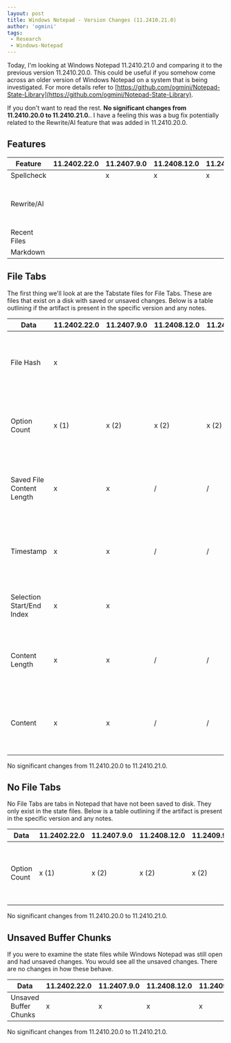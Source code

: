 ```yaml
---
layout: post
title: Windows Notepad - Version Changes (11.2410.21.0)
author: 'ogmini'
tags:
 - Research
 - Windows-Notepad
---
```


Today, I'm looking at Windows Notepad 11.2410.21.0 and comparing it to the previous version 11.2410.20.0. This could be useful if you somehow come across an older version of Windows Notepad on a system that is being investigated. For more details refer to [https://github.com/ogmini/Notepad-State-Library](https://github.com/ogmini/Notepad-State-Library).

If you don't want to read the rest. __No significant changes from 11.2410.20.0 to 11.2410.21.0.__. I have a feeling this was a bug fix potentially related to the Rewrite/AI feature that was added in 11.2410.20.0.

## Features

| Feature | 11.2402.22.0 | 11.2407.9.0 | 11.2408.12.0 | 11.2409.9.0 | 11.2410.20.0 | 11.2410.21.0 | Notes |
| --- | --- | --- | --- | --- | --- | --- | --- |
| Spellcheck | | x | x | x | x | x |  |
| Rewrite/AI | | | | | x | x | Will only appear on Windows 11 24H2 |
| Recent Files | | | | |  |  |  |
| Markdown | | | | |  |  |  |

## File Tabs

The first thing we'll look at are the Tabstate files for File Tabs. These are files that exist on a disk with saved or unsaved changes. Below is a table outlining if the artifact is present in the specific version and any notes.

| Data | 11.2402.22.0 | 11.2407.9.0 | 11.2408.12.0 | 11.2409.9.0 | 11.2410.20.0 | 11.2410.21.0 | Notes |
| --- | --- | --- | --- | --- | --- | --- | --- |
| File Hash | x | | |  | | |This File Hash is for the file on disk. It does NOT account for any unsaved changes. |
| Option Count | x (1) | x (2) | x (2) | x (2) | x (2) | x (2) |This is 1 for 11.2402.22.0 and 2 for 11.2407.9.0+. It is still unknown what these are. |
| Saved File Content Length | x | x | / | / | / | / |Starting with 11.2408.12.0 this is only populated for File Tabs with unsaved changes.|
| Timestamp | x | x | / | / | / | / |Starting with 11.2408.12.0 this is only populated for File Tabs with unsaved changes.|
| Selection Start/End Index | x | x | | | || Starting with 11.2408.12.0 this is no longer populated. |
| Content Length | x | x | / | / | / | / | Starting with 11.2408.12.0 this is only populated for File Tabs with unsaved changes.|
| Content | x | x | / | / | / | / | Starting with 11.2408.12.0 this is only populated for File Tabs with unsaved changes.|

No significant changes from 11.2410.20.0 to 11.2410.21.0.

## No File Tabs

No File Tabs are tabs in Notepad that have not been saved to disk. They only exist in the state files. Below is a table outlining if the artifact is present in the specific version and any notes.

| Data | 11.2402.22.0 | 11.2407.9.0 | 11.2408.12.0 | 11.2409.9.0 | 11.2410.20.0 | 11.2410.21.0 | Notes |
| --- | --- | --- | --- | --- | --- | --- | --- |
| Option Count | x (1) | x (2) | x (2) | x (2) | x (2) | x (2) |This is 1 for 11.2402.22.0 and 2 for 11.2407.9.0+. It is still unknown what these are. |

No significant changes from 11.2410.20.0 to 11.2410.21.0.

## Unsaved Buffer Chunks

If you were to examine the state files while Windows Notepad was still open and had unsaved changes. You would see all the unsaved changes. There are no changes in how these behave.

| Data | 11.2402.22.0 | 11.2407.9.0 | 11.2408.12.0 | 11.2409.9.0 | 11.2410.20.0 | 11.2410.21.0 | Notes |
| --- | --- | --- | --- | --- | --- | --- | --- |
| Unsaved Buffer Chunks | x | x | x | x | x | x | Identical |

No significant changes from 11.2410.20.0 to 11.2410.21.0.
